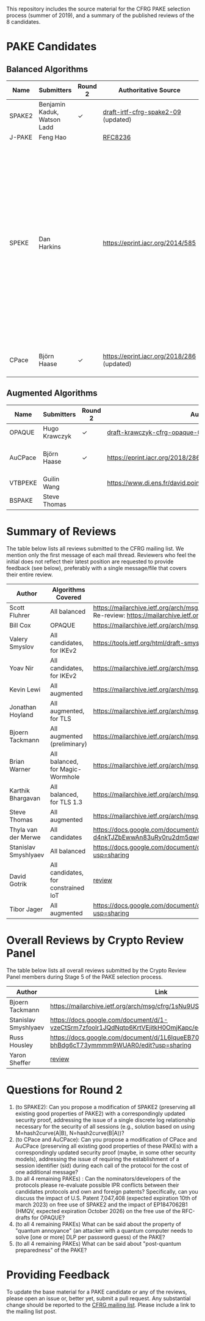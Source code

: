 This repository includes the source material for the CFRG PAKE selection process (summer of 2019), and a summary of the published reviews of the 8 candidates.


# PAKE Candidates

## Balanced Algorithms

| Name   | Submitters                  | Round 2 | Authoritative Source                                         | Additional Content                                           | Comments                                                     |
| ------ | --------------------------- | ----- |------------------------------------------------------------ | ------------------------------------------------------------ | ------------------------------------------------------------ |
| SPAKE2 | Benjamin Kaduk, Watson Ladd |&#10003;| [draft-irtf-cfrg-spake2-09](https://tools.ietf.org/html/draft-irtf-cfrg-spake2-09) (updated) | [Requirements](Candidates/SPAKE2.md)                         |                                                              |
| J-PAKE | Feng Hao                    || [RFC8236](https://tools.ietf.org/html/rfc8236)               | [Requirements](Candidates/J-PAKE.pdf)                        |                                                              |
| SPEKE  | Dan Harkins                 || https://eprint.iacr.org/2014/585                             | [Requirements](Candidates/SPEKE.pdf)                         | Submitter note: The only thing to add is that when SPEKE is used with ECC a hash-to-curve method from the RFC that comes out of the CFRG (when it comes out of the CFRG) is necessary to produce the secret generator that SPEKE requires. |
| CPace  | Björn Haase                 |&#10003;| https://eprint.iacr.org/2018/286 (updated)                   | [Addendum](Candidates/CPace%20and%20AuCPace%20-%20addendum.pdf) <br> [Corrigendum](Candidates/CPace%20and%20AuCPace%20-%20corrigendum.pdf) <br> [Simulator Code](Candidates/simulatorCode_CPace_AuCPace_StrongAuCPace.ods)|                                                              |



## Augmented Algorithms

| Name    | Submitters    | Round 2 | Authoritative Source                                         | Additional Content                                           | Comments |
| ------- | ------------- | ------- | ------------------------------------------------------------ | ------------------------------------------------------------ | -------- |
| OPAQUE  | Hugo Krawczyk |&#10003;| [draft-krawczyk-cfrg-opaque-03](https://tools.ietf.org/html/draft-krawczyk-cfrg-opaque-03) | [Requirements](Candidates/OPAQUE.md)                         |          |
| AuCPace | Björn Haase   |&#10003;| https://eprint.iacr.org/2018/286 (updated)                   | [Addendum](Candidates/CPace%20and%20AuCPace%20-%20addendum.pdf) <br> [Corrigendum](Candidates/CPace%20and%20AuCPace%20-%20corrigendum.pdf) <br> [Simulator Code](Candidates/simulatorCode_CPace_AuCPace_StrongAuCPace.ods)|          |
| VTBPEKE | Guilin Wang   || https://www.di.ens.fr/david.pointcheval/Documents/Papers/2017_asiaccsB.pdf | [Requirements](Candidates/VTBPEKE.pdf)                       |          |
| BSPAKE  | Steve Thomas  ||                                                              | [Information](Candidates/BSPAKE%20info.md) [Requirements](Candidates/BSPAKE.md) |          |



# Summary of Reviews

The table below lists all reviews submitted to the CFRG mailing list. We mention only the first message of each mail thread. Reviewers who feel the initial does not reflect their latest position are requested to provide feedback (see below), preferably with a single message/file that covers their entire review.

| Author               | Algorithms Covered                  | Link                                                         |
| -------------------- | ----------------------------------- | ------------------------------------------------------------ |
| Scott Fluhrer        | All balanced                        | https://mailarchive.ietf.org/arch/msg/cfrg/HssFKRoUdM2kyVt4T9j_KPZqAmE <br> Re-review: https://mailarchive.ietf.org/arch/msg/cfrg/MZ-L7qSTDZEtC9hjhPNyGOhXUlQ |
| Bill Cox             | OPAQUE                              | https://mailarchive.ietf.org/arch/msg/cfrg/-B16hIOerRsHgoIxiln05TiJ17o |
| Valery Smyslov       | All candidates, for IKEv2           | https://tools.ietf.org/html/draft-smyslov-ikev2-pake-00      |
| Yoav Nir             | All candidates, for IKEv2           | https://mailarchive.ietf.org/arch/msg/cfrg/PWhIOQKBHapZ1Rpbd7Brr_JFIg8 |
| Kevin Lewi           | All augmented                       | https://mailarchive.ietf.org/arch/msg/cfrg/9E1owZANyjCEZW44IWj0u1Lze2I |
| Jonathan Hoyland     | All augmented, for TLS              | https://mailarchive.ietf.org/arch/msg/cfrg/FaY_3w5lWtygha0DTY5hJ9Yy7WU |
| Bjoern Tackmann      | All augmented (preliminary)         | https://mailarchive.ietf.org/arch/msg/cfrg/euWBn5Nku0WFGKQ6qcITaCKVM-k |
| Brian Warner         | All balanced, for Magic-Wormhole    | https://mailarchive.ietf.org/arch/msg/cfrg/BBQ2gwCECu5ouTJjE_CE6d9Rg-0 |
| Karthik Bhargavan    | All balanced, for TLS 1.3           | https://mailarchive.ietf.org/arch/msg/cfrg/5VhZLYGpzU8MWPlbMr2cf4Uc-nI |
| Steve Thomas         | All augmented                       | https://mailarchive.ietf.org/arch/msg/cfrg/AQtLrLSfATpOKxdjAakacnp2cBo |
| Thyla van der Merwe  | All candidates                      | https://docs.google.com/document/d/114t9rTk-d4nkTJZbEwwAn83uRy0ru2dm5qwOj0AMFaw/edit?usp=sharing |
| Stanislav Smyshlyaev | All balanced                        | https://docs.google.com/document/d/1czsluXWzGNnlzJDChcULAB_sqFaUWHzGMKjkjZDBMok/edit?usp=sharing |
| David Gotrik         | All candidates, for constrained IoT | [review](Reviews/dgotrik.pdf)                                |
| Tibor Jager          | All augmented                       | https://docs.google.com/document/d/1jAQm4lCUSJO73vyS14hF8Cl__grsOTF-Jj_CCStJDuU/edit?usp=sharing


# Overall Reviews by Crypto Review Panel

The table below lists all overall reviews submitted by the Crypto Review Panel members during Stage 5 of the PAKE selection process.

| Author               | Link                                                         |
| -------------------- | ------------------------------------------------------------ |
| Bjoern Tackmann      | https://mailarchive.ietf.org/arch/msg/cfrg/1sNu9USxo1lnFdzCL5msUFKBjzM |
| Stanislav Smyshlyaev | https://docs.google.com/document/d/1-vzeCtSrm7zfoolr1JQdNqtp6KrtVEjitkH0OmjKapc/edit?usp=sharing |
| Russ Housley         | https://docs.google.com/document/d/1L6lqueEB70C4QptEnjfWx-bhBdg6cT73ymmmm9WUAR0/edit?usp=sharing |
| Yaron Sheffer        | [review](https://tools.ietf.org/html/draft-sheffer-cfrg-pake-review-00)    |

# Questions for Round 2

1) (to SPAKE2): Can you propose a modification of SPAKE2 (preserving all existing good properties of PAKE2) with a correspondingly updated security proof, addressing the issue of a single discrete log relationship necessary for the security of all sessions (e.g., solution based on using M=hash2curve(A|B), N=hash2curve(B|A))?
2) (to CPace and AuCPace): Can you propose a modification of CPace and AuCPace (preserving all existing good properties of these PAKEs) with a correspondingly updated security proof (maybe, in some other security models), addressing the issue of requiring the establishment of a session identifier (sid) during each call of the protocol for the cost of one additional message?
3) (to all 4 remaining PAKEs) : Can the nominators/developers of the protocols please re-evaluate possible IPR conflicts between their candidates protocols and own and foreign patents? Specifically, can you discuss the impact of U.S. Patent 7,047,408 (expected expiration 10th of march 2023) on free use of SPAKE2 and the impact of EP1847062B1 (HMQV, expected expiration October 2026) on the free use of the RFC-drafts for OPAQUE?
4) (to all 4 remaining PAKEs) What can be said about the property of "quantum annoyance" (an attacker with a quantum computer needs to solve [one or more] DLP per password guess) of the PAKE?
5) (to all 4 remaining PAKEs) What can be said about "post-quantum preparedness" of the PAKE?

# Providing Feedback

To update the base material for a PAKE candidate or any of the reviews, please open an issue or, better yet, submit a pull request. Any substantial change should be reported to the [CFRG mailing list](https://mailarchive.ietf.org/arch/browse/cfrg/). Please include a link to the mailing list post.

